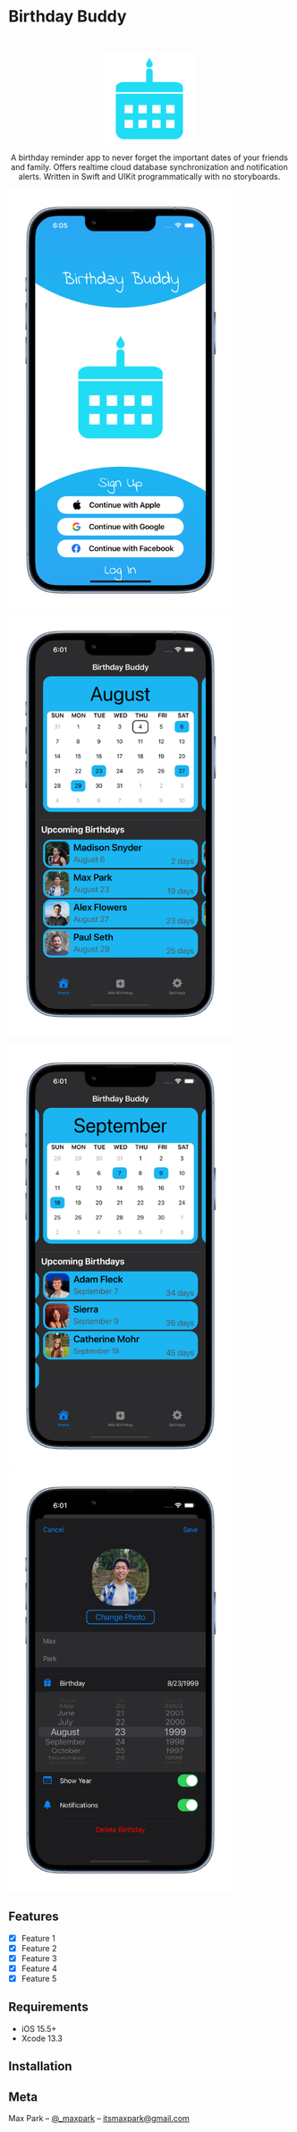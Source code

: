 
# Birthday Buddy
<br />
<p align="center">
  <a href="https://github.com/itsmaxpark/BirthdayBuddy/edit/main/README.md">
    <img src="images/App IconsAppIconNew.png" alt="Logo" width="160" height="160">
  </a>
  <p align="center">
    A birthday reminder app to never forget the important dates of your friends and family. Offers realtime cloud database synchronization and notification alerts. Written in Swift and UIKit programmatically with no storyboards.
  </p>
</p>

<p align="row">
  <img src= "images/welcome.png" width="400" >
  <img src= "images/home1.png" width="400" >
</p>
<p align="row">
  <img src= "images/home2.png" width="400" >
  <img src= "images/edit_birthday.png" width="400" >
</p>

## Features

- [x] Feature 1
- [x] Feature 2
- [x] Feature 3
- [x] Feature 4
- [x] Feature 5

## Requirements

- iOS 15.5+
- Xcode 13.3

## Installation


## Meta

Max Park – [@_maxpark](https://twitter.com/_maxpark) – itsmaxpark@gmail.com

